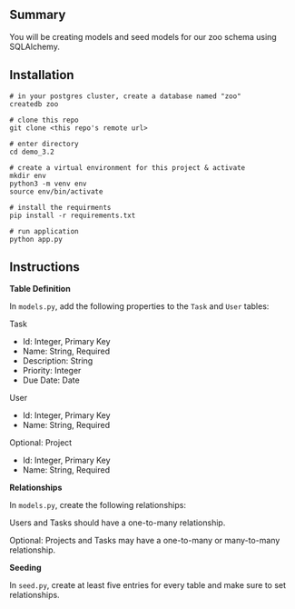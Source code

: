 ## Summary
You will be creating models and seed models for our zoo schema using SQLAlchemy.

## Installation
```
# in your postgres cluster, create a database named "zoo"
createdb zoo

# clone this repo
git clone <this repo's remote url>

# enter directory
cd demo_3.2

# create a virtual environment for this project & activate
mkdir env
python3 -m venv env
source env/bin/activate

# install the requirments
pip install -r requirements.txt

# run application
python app.py
```

## Instructions

**Table Definition**

In `models.py`, add the following properties to the `Task` and `User` tables:

Task
- Id: Integer, Primary Key
- Name: String, Required
- Description: String
- Priority: Integer
- Due Date: Date

User
- Id: Integer, Primary Key
- Name: String, Required

Optional: Project
- Id: Integer, Primary Key
- Name: String, Required

**Relationships**

In `models.py`, create the following relationships:

Users and Tasks should have a one-to-many relationship.

Optional: Projects and Tasks may have a one-to-many or many-to-many relationship.

**Seeding**

In `seed.py`, create at least five entries for every table and make sure to set relationships.

